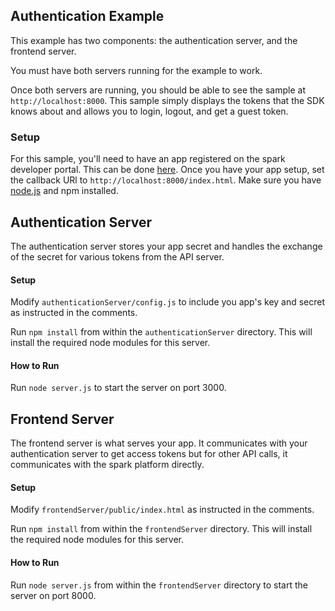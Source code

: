 ## Authentication Example

This example has two components: the authentication server, and the frontend server.

You must have both servers running for the example to work.

Once both servers are running, you should be able to see the sample at `http://localhost:8000`. This sample simply
displays the tokens that the SDK knows about and allows you to login, logout, and get a guest token.

### Setup
For this sample, you'll need to have an app registered on the spark developer portal. This can be done
[here](https://spark.autodesk.com/developers/myApps). Once you have your app setup, set the callback URl to
`http://localhost:8000/index.html`. Make sure you have [node.js](http://nodejs.org) and npm installed.

## Authentication Server
The authentication server stores your app secret and handles the exchange of the secret for various tokens from the
API server.

#### Setup
Modify `authenticationServer/config.js` to include you app's key and secret as instructed in the comments.

Run `npm install` from within the `authenticationServer` directory. This will install the required node modules for this
server.

#### How to Run
Run `node server.js` to start the server on port 3000.

## Frontend Server
The frontend server is what serves your app. It communicates with your authentication server to get access tokens but for
other API calls, it communicates with the spark platform directly.

#### Setup
Modify `frontendServer/public/index.html` as instructed in the comments.

Run `npm install` from within the `frontendServer` directory. This will install the required node modules for this
server.

#### How to Run
Run `node server.js` from within the `frontendServer` directory to start the server on port 8000.

